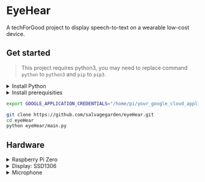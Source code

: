 # EyeHear

A techForGood project to display speech-to-text on a wearable low-cost device.

## Get started

> This project requires python3, you may need to replace command `python` to `python3` and `pip` to `pip3`.

<details>
  <summary>Install Python</summary>
  
```bash
sudo apt-get update
sudo apt-get install -y build-essential python-dev python-rpi.gpio python-spidev python-pip python-pil python-numpy
```

</details>

<details>
  <summary>Install prerequisities</summary>

```bash
pip install -r requirements.txt
```

</details>

```bash
export GOOGLE_APPLICATION_CREDENTIALS="/home/pi/your_google_cloud_application_credential.json"

git clone https://github.com/salvagegarden/eyeHear.git
cd eyeHear
python eyeHear/main.py
```

## Hardware

<details>
  <summary>Raspberry Pi Zero</summary>

- 1GHz CPU
- 512MB RAM

</details>

<details>
  <summary>Display: SSD1306</summary>

- Resolution: 128x64

</details>

<details>
  <summary>Microphone</summary>

- USB Microphone

</details>
